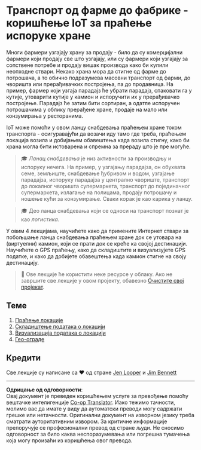 <!--
CO_OP_TRANSLATOR_METADATA:
{
  "original_hash": "e978534a245b000725ed2a048f943213",
  "translation_date": "2025-08-28T13:10:44+00:00",
  "source_file": "3-transport/README.md",
  "language_code": "sr"
}
-->
# Транспорт од фарме до фабрике - коришћење IoT за праћење испоруке хране

Многи фармери узгајају храну за продају - било да су комерцијални фармери који продају све што узгајају, или су фармери који узгајају за сопствене потребе и продају вишак производа како би купили неопходне ствари. Некако храна мора да стигне од фарме до потрошача, а то обично подразумева масовни транспорт од фарми, до чворишта или прерађивачких постројења, па до продавница. На пример, фармер који узгаја парадајз ће убрати парадајз, спаковати га у кутије, утоварити кутије у камион и испоручити их у прерађивачко постројење. Парадајз ће затим бити сортиран, а одатле испоручен потрошачима у облику прерађене хране, продаје на мало или конзумирања у ресторанима.

IoT може помоћи у овом ланцу снабдевања праћењем хране током транспорта - осигуравајући да возачи иду тамо где треба, праћењем локација возила и добијањем обавештења када возила стигну, како би храна могла бити истоварена и спремна за прераду што је пре могуће.

> 🎓 *Ланац снабдевања* је низ активности за производњу и испоруку нечега. На пример, у узгајању парадајза, он обухвата семе, земљиште, снабдевање ђубривом и водом, узгајање парадајза, испоруку парадајза у централно чвориште, транспорт до локалног чворишта супермаркета, транспорт до појединачног супермаркета, излагање на полицама, продају потрошачу и ношење кући за конзумирање. Сваки корак је као карика у ланцу.

> 🎓 Део ланца снабдевања који се односи на транспорт познат је као *логистика*.

У овим 4 лекцијама, научићете како да примените Интернет ствари за побољшање ланца снабдевања праћењем хране док се утовара на (виртуелни) камион, који се прати док се креће ка својој дестинацији. Научићете о GPS праћењу, како да складиштите и визуализујете GPS податке, и како да добијете обавештења када камион стигне на своју дестинацију.

> 💁 Ове лекције ће користити неке ресурсе у облаку. Ако не завршите све лекције у овом пројекту, обавезно [Очистите свој пројекат](../clean-up.md).

## Теме

1. [Праћење локације](lessons/1-location-tracking/README.md)
1. [Складиштење података о локацији](lessons/2-store-location-data/README.md)
1. [Визуализација података о локацији](lessons/3-visualize-location-data/README.md)
1. [Гео-ограде](lessons/4-geofences/README.md)

## Кредити

Све лекције су написане са ♥️ од стране [Jen Looper](https://github.com/jlooper) и [Jim Bennett](https://GitHub.com/JimBobBennett)

---

**Одрицање од одговорности**:  
Овај документ је преведен коришћењем услуге за превођење помоћу вештачке интелигенције [Co-op Translator](https://github.com/Azure/co-op-translator). Иако тежимо тачности, молимо вас да имате у виду да аутоматски преводи могу садржати грешке или нетачности. Оригинални документ на изворном језику треба сматрати ауторитативним извором. За критичне информације препоручује се професионални превод од стране људи. Не сносимо одговорност за било каква неспоразумевања или погрешна тумачења која могу произаћи из коришћења овог превода.